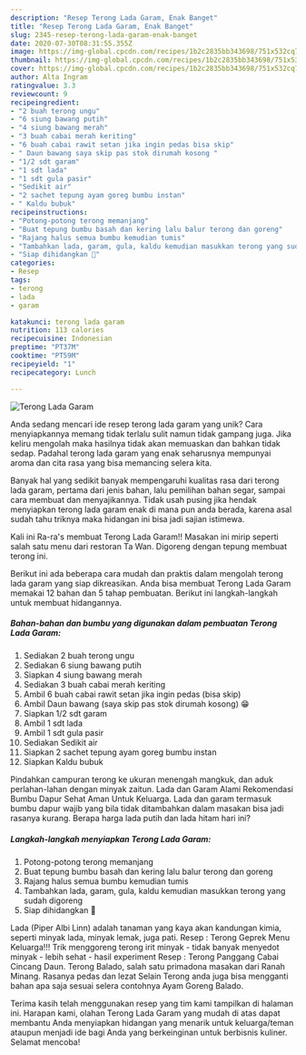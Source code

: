```yaml
---
description: "Resep Terong Lada Garam, Enak Banget"
title: "Resep Terong Lada Garam, Enak Banget"
slug: 2345-resep-terong-lada-garam-enak-banget
date: 2020-07-30T08:31:55.355Z
image: https://img-global.cpcdn.com/recipes/1b2c2835bb343698/751x532cq70/terong-lada-garam-foto-resep-utama.jpg
thumbnail: https://img-global.cpcdn.com/recipes/1b2c2835bb343698/751x532cq70/terong-lada-garam-foto-resep-utama.jpg
cover: https://img-global.cpcdn.com/recipes/1b2c2835bb343698/751x532cq70/terong-lada-garam-foto-resep-utama.jpg
author: Alta Ingram
ratingvalue: 3.3
reviewcount: 9
recipeingredient:
- "2 buah terong ungu"
- "6 siung bawang putih"
- "4 siung bawang merah"
- "3 buah cabai merah keriting"
- "6 buah cabai rawit setan jika ingin pedas bisa skip"
- " Daun bawang saya skip pas stok dirumah kosong "
- "1/2 sdt garam"
- "1 sdt lada"
- "1 sdt gula pasir"
- "Sedikit air"
- "2 sachet tepung ayam goreg bumbu instan"
- " Kaldu bubuk"
recipeinstructions:
- "Potong-potong terong memanjang"
- "Buat tepung bumbu basah dan kering lalu balur terong dan goreng"
- "Rajang halus semua bumbu kemudian tumis"
- "Tambahkan lada, garam, gula, kaldu kemudian masukkan terong yang sudah digoreng"
- "Siap dihidangkan 🤤"
categories:
- Resep
tags:
- terong
- lada
- garam

katakunci: terong lada garam 
nutrition: 113 calories
recipecuisine: Indonesian
preptime: "PT37M"
cooktime: "PT59M"
recipeyield: "1"
recipecategory: Lunch

---
```



![Terong Lada Garam](https://img-global.cpcdn.com/recipes/1b2c2835bb343698/751x532cq70/terong-lada-garam-foto-resep-utama.jpg)

Anda sedang mencari ide resep terong lada garam yang unik? Cara menyiapkannya memang tidak terlalu sulit namun tidak gampang juga. Jika keliru mengolah maka hasilnya tidak akan memuaskan dan bahkan tidak sedap. Padahal terong lada garam yang enak seharusnya mempunyai aroma dan cita rasa yang bisa memancing selera kita.

Banyak hal yang sedikit banyak mempengaruhi kualitas rasa dari terong lada garam, pertama dari jenis bahan, lalu pemilihan bahan segar, sampai cara membuat dan menyajikannya. Tidak usah pusing jika hendak menyiapkan terong lada garam enak di mana pun anda berada, karena asal sudah tahu triknya maka hidangan ini bisa jadi sajian istimewa.

Kali ini Ra-ra&#39;s membuat Terong Lada Garam!! Masakan ini mirip seperti salah satu menu dari restoran Ta Wan. Digoreng dengan tepung membuat terong ini.


Berikut ini ada beberapa cara mudah dan praktis dalam mengolah terong lada garam yang siap dikreasikan. Anda bisa membuat Terong Lada Garam memakai 12 bahan dan 5 tahap pembuatan. Berikut ini langkah-langkah untuk membuat hidangannya.

<!--inarticleads1-->

##### Bahan-bahan dan bumbu yang digunakan dalam pembuatan Terong Lada Garam:

1. Sediakan 2 buah terong ungu
1. Sediakan 6 siung bawang putih
1. Siapkan 4 siung bawang merah
1. Sediakan 3 buah cabai merah keriting
1. Ambil 6 buah cabai rawit setan jika ingin pedas (bisa skip)
1. Ambil  Daun bawang (saya skip pas stok dirumah kosong) 😁
1. Siapkan 1/2 sdt garam
1. Ambil 1 sdt lada
1. Ambil 1 sdt gula pasir
1. Sediakan Sedikit air
1. Siapkan 2 sachet tepung ayam goreg bumbu instan
1. Siapkan  Kaldu bubuk


Pindahkan campuran terong ke ukuran menengah mangkuk, dan aduk perlahan-lahan dengan minyak zaitun. Lada dan Garam Alami Rekomendasi Bumbu Dapur Sehat Aman Untuk Keluarga. Lada dan garam termasuk bumbu dapur wajib yang bila tidak ditambahkan dalam masakan bisa jadi rasanya kurang. Berapa harga lada putih dan lada hitam hari ini? 

<!--inarticleads2-->

##### Langkah-langkah menyiapkan Terong Lada Garam:

1. Potong-potong terong memanjang
1. Buat tepung bumbu basah dan kering lalu balur terong dan goreng
1. Rajang halus semua bumbu kemudian tumis
1. Tambahkan lada, garam, gula, kaldu kemudian masukkan terong yang sudah digoreng
1. Siap dihidangkan 🤤


Lada (Piper Albi Linn) adalah tanaman yang kaya akan kandungan kimia, seperti minyak lada, minyak lemak, juga pati. Resep : Terong Geprek Menu Keluarga!!! Trik menggoreng terong irit minyak - tidak banyak menyedot minyak - lebih sehat - hasil experiment Resep : Terong Panggang Cabai Cincang Daun. Terong Balado, salah satu primadona masakan dari Ranah Minang. Rasanya pedas dan lezat Selain Terong anda juga bisa mengganti bahan apa saja sesuai selera contohnya Ayam Goreng Balado. 

Terima kasih telah menggunakan resep yang tim kami tampilkan di halaman ini. Harapan kami, olahan Terong Lada Garam yang mudah di atas dapat membantu Anda menyiapkan hidangan yang menarik untuk keluarga/teman ataupun menjadi ide bagi Anda yang berkeinginan untuk berbisnis kuliner. Selamat mencoba!
